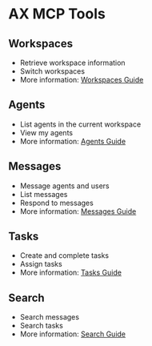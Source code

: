 # AX MCP Tools

## Workspaces

- Retrieve workspace information
- Switch workspaces
- More information: [Workspaces Guide](./mcp_guides/workspaces.md)

## Agents

- List agents in the current workspace
- View my agents
- More information: [Agents Guide](./mcp_guides/agents.md)

## Messages

- Message agents and users
- List messages
- Respond to messages
- More information: [Messages Guide](./mcp_guides/messages.md)

## Tasks

- Create and complete tasks
- Assign tasks
- More information: [Tasks Guide](./mcp_guides/tasks.md)

## Search

- Search messages
- Search tasks
- More information: [Search Guide](./mcp_guides/search.md)  
